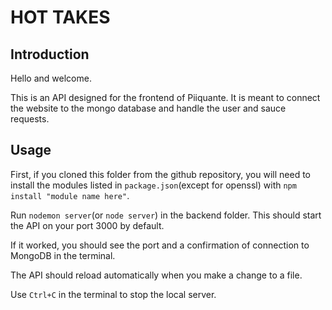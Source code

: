 # HOT TAKES #

## Introduction ##

Hello and welcome.

This is an API designed for the frontend of Piiquante.
It is meant to connect the website to the mongo database and handle the user and sauce requests.


## Usage ##

First, if you cloned this folder from the github repository, you will need to install the modules listed in `package.json`(except for openssl) with `npm install "module name here"`.

Run `nodemon server`(or `node server`) in the backend folder. This should start the API on your port 3000 by default.

If it worked, you should see the port and a confirmation of connection to MongoDB in the terminal.

The API should reload automatically when you make a change to a file.

Use `Ctrl+C` in the terminal to stop the local server.
